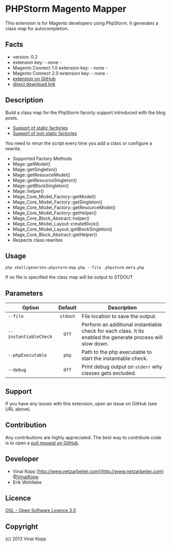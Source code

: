 PHPStorm Magento Mapper
========================
This extension is for Magento developers using PhpStorm. It generates a class map for autocompletion.

Facts
-----
- version: 0.2
- extension key: - none -
- Magento Connect 1.0 extension key: - none -
- Magento Connect 2.0 extension key: - none -
- [extension on GitHub](https://github.com/Vinai/phpstorm-magento-mapper)
- [direct download link](https://github.com/Vinai/phpstorm-magento-mapper/zipball/master)

Description
-----------
Build a class map for the PhpStorm facorty support introduced with the blog posts.

 - [Support of static factories](http://blog.jetbrains.com/webide/2013/04/phpstorm-6-0-1-eap-build-129-177/)
 - [Support of non static factories](https://youtrack.jetbrains.com/issue/WI-27712)

You need to rerun the script every time you add a class or configure a rewrite.

- Supported Factory Methods
 - Mage::getModel()
 - Mage::getSingleton()
 - Mage::getResourceModel()
 - Mage::getResourceSingleton()
 - Mage::getBlockSingleton()
 - Mage::helper()
 - Mage_Core_Model_Factory::getModel()
 - Mage_Core_Model_Factory::getSingleton()
 - Mage_Core_Model_Factory::getResourceModel()
 - Mage_Core_Model_Factory::getHelper()
 - Mage_Core_Block_Abstract::helper()
 - Mage_Core_Model_Layout::createBlock()
 - Mage_Core_Model_Layout::getBlockSingleton()
 - Mage_Core_Block_Abstract::getHelper()
- Respects class rewrites

Usage
-----
```php shell/generate-phpstorm-map.php --file .phpstorm.meta.php```

If no file is specified the class map will be output to STDOUT

Parameters
-----

| Option                    |    Default   | Description                                                                                                  |
|---------------------------|:------------:|--------------------------------------------------------------------------------------------------------------|
| ```--file```              | ```stdout``` | File location to save the output.                                                                            |
| ```--instantiableCheck``` |   ```Off```  | Perform an additional instantiable check for each class. It its enabled the generate process will slow down. |
| ```--phpExecutable```     |   ```php```  | Path to the php executable to start the instantiable check.                                                  |
| ```--debug```             |   ```Off```  | Print debug output on ```stderr``` why classes gets excluded.                                                |

Support
-------
If you have any issues with this extension, open an issue on GitHub (see URL above).

Contribution
------------
Any contributions are highly appreciated. The best way to contribute code is to open a
[pull request on GitHub](https://help.github.com/articles/using-pull-requests).

Developer
---------
* Vinai Kopp
[http://www.netzarbeiter.com](http://www.netzarbeiter.com)
[@VinaiKopp](https://twitter.com/VinaiKopp)
* Erik Wohllebe

Licence
-------
[OSL - Open Software Licence 3.0](http://opensource.org/licenses/osl-3.0.php)

Copyright
---------
(c) 2013 Vinai Kopp